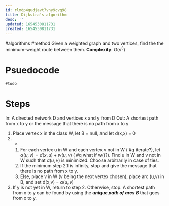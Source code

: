 ```yaml
---
id: rlmdp4gudjavt7vny9cvq98
title: Dijkstra's algorithm
desc: ''
updated: 1654530811731
created: 1654530811731
---
```

#algorithms #method
Given a weighted graph and two vertices, find the the minimum-weight route between them.
**Complexity**: $O(n^3)$
# Psuedocode
```
#todo
```
# Steps
In: A directed network D and vertices x and y from D
Out: A shortest path from x to y or the message that there is no path from x to y
1. Place vertex x in the class W, let B = null, and let d(x,x) = 0
2. -
	1. For each vertex u in W and each vertex v not in W ( #q iterate?), let $\alpha(u,v)=d(x,u) + w(u,v)$ ( #q what if w()?).  Find u in W and v not in W such that $\alpha(u,v)$ is minimized.  Choose arbitrarily in case of ties.
	2. If the minimum step 2.1 is infinity, stop and give the message that there is no path from x to y.
	3. Else, place v in W (v being the next vertex chosen), place arc (u,v) in B, and set d(x,v) = $\alpha(u,v)$
3. If y is not yet in W, return to step 2.  Otherwise, stop.  A shortest path from x to y can be found by using the ***unique path of arcs B*** that goes from x to y.

